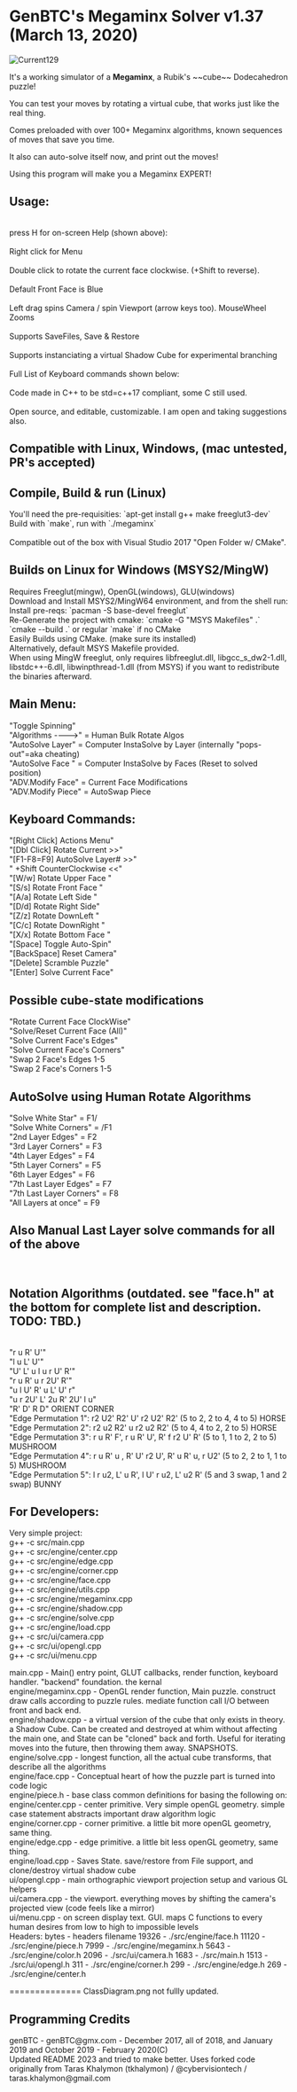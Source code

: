 GenBTC's Megaminx Solver v1.37 (March 13, 2020)
========
![Current129](https://puu.sh/yyfd7/525320ef95.png)
<p>It's a working simulator of a <b>Megaminx</b>, a Rubik's ~~cube~~ Dodecahedron puzzle!<br />
<p>You can test your moves by rotating a virtual cube, that works just like the real thing. <br/>
<p>Comes preloaded with over 100+ Megaminx algorithms, known sequences of moves that save you time.<br/>
<p>It also can auto-solve itself now, and print out the moves!<br />
<p>Using this program will make you a Megaminx EXPERT!<br/>
<p>
<h2>Usage:</h2>
<br>press H for on-screen Help (shown above): </br>
<br>Right click for Menu</br>
<br>Double click to rotate the current face clockwise. (+Shift to reverse).</br>
<br>Default Front Face is Blue</br>
<br>Left drag spins Camera / spin Viewport (arrow keys too). MouseWheel Zooms</br>
<br>Supports SaveFiles, Save & Restore</br>
<br>Supports instanciating a virtual Shadow Cube for experimental branching</br>
<br>Full List of Keyboard commands shown below:</br>
<br>Code made in C++ to be std=c++17 compliant, some C still used.<br>
<br>Open source, and editable, customizable. I am open and taking suggestions also.<br>
<H2>Compatible with Linux, Windows, (mac untested, PR's accepted)
<h2>Compile, Build & run (Linux)</h2>
You'll need the pre-requisities: `apt-get install g++ make freeglut3-dev`<br />
Build with `make`, run with `./megaminx`<br />
<br>Compatible out of the box with Visual Studio 2017 "Open Folder w/ CMake".</br>
<h2>Builds on Linux for Windows (MSYS2/MingW)</h2>
Requires Freeglut(mingw), OpenGL(windows), GLU(windows)<br />
Download and Install MSYS2/MingW64 environment, and from the shell run: <br />
Install pre-reqs: `pacman -S base-devel freeglut`<br />
Re-Generate the project with cmake: `cmake -G "MSYS Makefiles" .` <br />
`cmake --build .` or regular `make` if no CMake<br />
Easily Builds using CMake. (make sure its installed) <br />
Alternatively, default MSYS Makefile provided. <br />
When using MingW freeglut, only requires libfreeglut.dll, libgcc_s_dw2-1.dll, libstdc++-6.dll, libwinpthread-1.dll (from MSYS) if you want to redistribute the binaries afterward.<br />
<p>
<h2>Main Menu:</h2>
"Toggle Spinning"<br>
"Algorithms ---->" = Human Bulk Rotate Algos<br>
"AutoSolve Layer" = Computer InstaSolve by Layer (internally "pops-out"=aka cheating)<br>
"AutoSolve Face " = Computer InstaSolve by Faces (Reset to solved position)<br>
"ADV.Modify Face" = Current Face Modifications<br>
"ADV.Modify Piece" = AutoSwap Piece<br>
<p>
<h2>Keyboard Commands:</h2>
"[Right Click]  Actions Menu"<br>
"[Dbl Click]  Rotate Current >>"<br>
"[F1-F8=F9] AutoSolve Layer# >>"<br>
"  +Shift  CounterClockwise <<"<br>
"[W/w]  Rotate Upper Face </>"<br>
"[S/s]  Rotate Front Face </>"<br>
"[A/a]  Rotate Left Side </>"<br>
"[D/d]  Rotate Right Side</>"<br>
"[Z/z]  Rotate DownLeft  </>"<br>
"[C/c]  Rotate DownRight </>"<br>
"[X/x]  Rotate Bottom Face </>"<br>
"[Space]  Toggle Auto-Spin"<br>
"[BackSpace]  Reset Camera"<br>
"[Delete]  Scramble Puzzle"<br>
"[Enter] Solve Current Face"<br>
<p>
<h2>Possible cube-state modifications</h2>
"Rotate Current Face ClockWise"<br>
"Solve/Reset Current Face (All)"<br>
"Solve Current Face's Edges"<br>
"Solve Current Face's Corners"<br>
"Swap 2 Face's Edges 1-5<br>
"Swap 2 Face's Corners 1-5<br>
<h2>AutoSolve using Human Rotate Algorithms</h2>
"Solve White Star" = F1/<br>
"Solve White Corners" = /F1<br>
"2nd Layer Edges" = F2<br>
"3rd Layer Corners" = F3<br>
"4th Layer Edges" = F4<br>
"5th Layer Corners" = F5<br>
"6th Layer Edges" = F6<br>
"7th Last Layer Edges" = F7<br>
"7th Last Layer Corners" = F8<br>
"All Layers at once" = F9<br>
<p>
<h2>Also Manual Last Layer solve commands for all of the above</h2><br>
<h2>Notation Algorithms (outdated. see "face.h" at the bottom for complete list and description. TODO: TBD.)</h2><br>
"r u R' U'"<br>
"l u L' U'"<br>
"U' L' u l u r U' R'"<br>
"r u R' u r 2U' R'"<br>
"u l U' R' u L' U' r"<br>
"u r 2U' L' 2u R' 2U' l u"<br>
"R' D' R D" ORIENT CORNER<br>
"Edge Permutation 1":  r2 U2' R2' U' r2 U2' R2' (5 to 2, 2 to 4, 4 to 5) HORSE<br>
"Edge Permutation 2":  r2 u2  R2' u  r2 u2  R2' (5 to 4, 4 to 2, 2 to 5) HORSE<br>
"Edge Permutation 3":  r u R' F', r  u  R' U', R' f r2 U' R' (5 to 1, 1 to 2, 2 to 5) MUSHROOM<br>
"Edge Permutation 4":  r u R' u , R' U' r2 U', R' u R' u, r U2' (5 to 2, 2 to 1, 1 to 5) MUSHROOM<br>
"Edge Permutation 5":  l r u2, L' u R', l U' r u2, L' u2 R' (5 and 3 swap, 1 and 2 swap) BUNNY<br>

<h2>For Developers:</h2>
Very simple project: <br />
	g++ -c src/main.cpp <br />
	g++ -c src/engine/center.cpp <br />
	g++ -c src/engine/edge.cpp <br />
	g++ -c src/engine/corner.cpp <br />
	g++ -c src/engine/face.cpp <br />
	g++ -c src/engine/utils.cpp <br />
	g++ -c src/engine/megaminx.cpp <br />
	g++ -c src/engine/shadow.cpp <br />
	g++ -c src/engine/solve.cpp <br />
	g++ -c src/engine/load.cpp <br />
	g++ -c src/ui/camera.cpp <br />
	g++ -c src/ui/opengl.cpp <br />
	g++ -c src/ui/menu.cpp <br />

main.cpp	-	Main() entry point, GLUT callbacks, render function, keyboard handler. "backend" foundation. the kernal <br />
engine/megaminx.cpp	-	OpenGL render function, Main puzzle. construct draw calls according to puzzle rules. mediate function call I/O between front and back end. <br />
engine/shadow.cpp	-	a virtual version of the cube that only exists in theory. a Shadow Cube. Can be created and destroyed at whim without affecting the main one, and State can be "cloned" back and forth. Useful for iterating moves into the future, then throwing them away. SNAPSHOTS. <br />
engine/solve.cpp	-	longest function, all the actual cube transforms, that describe all the algorithms <br />
engine/face.cpp	    -	Conceptual heart of how the puzzle part is turned into code logic <br />
engine/piece.h		-	base class common definitions for basing the following on: <br />
engine/center.cpp	-	center primitive. Very simple openGL geometry. simple case statement abstracts important draw algorithm logic <br />
engine/corner.cpp	-	corner primitive. a little bit more openGL geometry, same thing. <br />
engine/edge.cpp		-	edge primitive. a little bit less openGL geometry, same thing. <br />
engine/load.cpp		-	Saves State. save/restore from File support, and clone/destroy virtual shadow cube <br />
ui/opengl.cpp		-	main orthographic viewport projection setup and various GL helpers <br />
ui/camera.cpp		-	the viewport. everything moves by shifting the camera's projected view (code feels like a mirror) <br />
ui/menu.cpp			-	on screen display text. GUI. maps C functions to every human desires from low to high to impossible levels <br />
Headers:
	bytes	-	headers filename
	19326	-	./src/engine/face.h
	11120	-	./src/engine/piece.h
	7999	-	./src/engine/megaminx.h
	5643	-	./src/engine/color.h
	2096	-	./src/ui/camera.h
	1683	-	./src/main.h
	1513	-	./src/ui/opengl.h
	311		-	./src/engine/corner.h
	299		-	./src/engine/edge.h
	269		-	./src/engine/center.h

==============
ClassDiagram.png not fullly updated.

<h2> Programming Credits </h2>
genBTC - genBTC@gmx.com - December 2017, all of 2018, and January 2019 and October 2019 - February 2020(C)<br>
Updated README 2023 and tried to make better.
Uses forked code originally from Taras Khalymon (tkhalymon) / @cybervisiontech / taras.khalymon@gmail.com<br>

